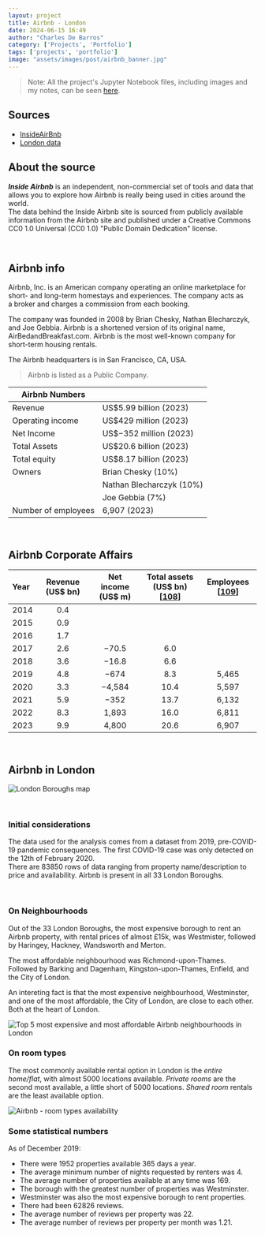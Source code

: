 ```yaml
---
layout: project
title: Airbnb - London
date: 2024-06-15 16:49
author: "Charles De Barros"
category: ['Projects', 'Portfolio']
tags: ['projects', 'portfolio']
image: "assets/images/post/airbnb_banner.jpg"
---
```


> Note: All the project's Jupyter Notebook files, including images and my notes, can be seen [here](https://drive.google.com/drive/folders/1Svg11idFDG7Rt2dI3GweODNkhkrn_Wg4?usp=sharing).

## Sources 
* [InsideAirBnb](http://insideairbnb.com/get-the-data.html)  
* [London data](http://insideairbnb.com/london/)  

## About the source

___Inside Airbnb___ is an independent, non-commercial set of tools and data that allows you to explore how Airbnb is really being used in cities around the world.  
The data behind the Inside Airbnb site is sourced from publicly available information from the Airbnb site and published under a Creative Commons CC0 1.0 Universal (CC0 1.0) "Public Domain Dedication" license.

<br>

## Airbnb info

Airbnb, Inc. is an American company operating an online marketplace for short- and long-term homestays and experiences. The company acts as a broker and charges a commission from each booking.

The company was founded in 2008 by Brian Chesky, Nathan Blecharczyk, and Joe Gebbia. Airbnb is a shortened version of its original name, AirBedandBreakfast.com. Airbnb is the most well-known company for short-term housing rentals.

The Airbnb headquarters is in San Francisco, CA, USA.

> Airbnb is listed as a Public Company.

| Airbnb Numbers | |
|---|---|
|  Revenue | US$5.99 billion (2023)  |
| Operating income | US$429 million (2023)  |
| Net Income | US$−352 million (2023)  |
| Total Assets  | US$20.6 billion (2023)  |
| Total equity  | US$8.17 billion (2023) 
| Owners | Brian Chesky (10%) |
|        | Nathan Blecharczyk (10%) |
|        | Joe Gebbia (7%) |
| Number of employees | 6,907 (2023) |

<br>

## Airbnb Corporate Affairs

| Year | Revenue  (US$ bn) | Net income  (US$ m) | Total assets (US$ bn)  [[108](https://en.wikipedia.org/wiki/Airbnb#cite_note-108)] | Employees  [[109](https://en.wikipedia.org/wiki/Airbnb#cite_note-109)] |
|:---|:---:|:---:|:---:|:---:|
| 2014 | 0.4 |||		
| 2015 | 0.9 |||	
| 2016 | 1.7 |||		
| 2017 | 2.6 | −70.5 | 6.0 ||	
| 2018 | 3.6 |	−16.8 |	6.6 ||
| 2019 | 4.8 |	−674 | 8.3 | 5,465 |
| 2020 | 3.3 |	−4,584 | 10.4 | 5,597 |
| 2021 | 5.9 |	−352 | 13.7 | 6,132 |
| 2022 | 8.3 |	1,893 |	16.0 |	6,811 |
| 2023 | 9.9 |	4,800 |	20.6 |	6,907 |

<br>

## Airbnb in London

![London Boroughs map](https://res.cloudinary.com/charlesdebarros/image/upload/v1751470860/airbnb_data_analytics_project/London_boroughs_map_eo9asn.png)

<br>

### Initial considerations
The data used for the analysis comes from a dataset from 2019, pre-COVID-19 pandemic consequences. The first COVID-19 case was only detected on the 12th of February 2020.  
There are 83850 rows of data ranging from property name/description to price and availability.
Airbnb is present in all 33 London Boroughs.  

<br>

### On Neighbourhoods

Out of the 33 London Boroughs, the most expensive borough to rent an Airbnb property, with rental prices of almost £15k, was Westmister, followed by Haringey, Hackney, Wandsworth and Merton.

The most affordable neighbourhood was Richmond-upon-Thames. Followed by Barking and Dagenham, Kingston-upon-Thames, Enfield, and the City of London.

An intereting fact is that the most expensive neighbourhood, Westminster, and one of the most affordable, the City of London, are close to each other. Both at the heart of London.

![Top 5 most expensive and most affordable Airbnb neighbourhoods in London](https://res.cloudinary.com/charlesdebarros/image/upload/v1751472978/airbnb_data_analytics_project/airbnb_top_5_most_expensive_affordable_london_2019__w1w8kb.png)


### On room types

The most commonly available rental option in London is the _entire home/flat_, with almost 5000 locations available. _Private rooms_ are the second most available, a little short of 5000 locations. _Shared room_ rentals are the least available option. 

![Airbnb - room types availability](https://res.cloudinary.com/charlesdebarros/image/upload/v1751473493/airbnb_data_analytics_project/airbnb_london_room_type_availability_pvvrb8.png)

### Some statistical numbers  

As of December 2019:  

* There were 1952 properties available 365 days a year.  
* The average minimum number of nights requested by renters was 4.  
* The average number of properties available at any time was 169.  
* The borough with the greatest number of properties was Westminster.  
* Westminster was also the most expensive borough to rent properties.  
* There had been 62826 reviews.  
* The average number of reviews per property was 22.  
* The average number of reviews per property per month was 1.21.  
